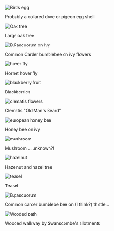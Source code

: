 
![Birds egg](https://github.com/ruthmoog/nature-walk/assets/33294286/0cfbeae1-d5d4-454f-9a12-fcbb649c68d6)
<figcaption>Probably a collared dove or pigeon egg shell</figcaption>


![Oak tree](https://github.com/ruthmoog/nature-walk/assets/33294286/f3e26dca-a1cc-4f6a-8b7c-cd645654c6af)
<figcaption>Large oak tree</figcaption>


![B.Pascuorum on Ivy](https://github.com/ruthmoog/nature-walk/assets/33294286/7bb4cac3-ae29-4ecb-86b6-345b60db4f31)
<figcaption>Common Carder bumblebee on ivy flowers</figcaption>


![hover fly](https://github.com/ruthmoog/nature-walk/assets/33294286/8a9d20ef-2ecb-489d-9a17-8147008b7a0e)
<figcaption>Hornet hover fly</figcaption>


![blackberry fruit](https://github.com/ruthmoog/nature-walk/assets/33294286/e80a9af6-68d6-4ac0-8167-e10508d4a330)
<figcaption>Blackberries</figcaption>


![clematis flowers](https://github.com/ruthmoog/nature-walk/assets/33294286/789fb582-eb76-4482-aab9-f2901352b4bf)
<figcaption>Clematis "Old Man's Beard"</figcaption>


![european honey bee](https://github.com/ruthmoog/nature-walk/assets/33294286/857daf62-7f10-4485-a019-f8df0e54bd67)
<figcaption>Honey bee on ivy</figcaption>


![mushroom](https://github.com/ruthmoog/nature-walk/assets/33294286/f9cdbba4-b62b-4477-8cf7-a64a3725bc87)
<figcaption>Mushroom ... unknown?!</figcaption>


![hazelnut](https://github.com/ruthmoog/nature-walk/assets/33294286/f0a51ad7-e9cb-4a48-9556-60f873be064b)
<figcaption>Hazelnut and hazel tree</figcaption>


![teasel](https://github.com/ruthmoog/nature-walk/assets/33294286/fde957e4-2a6b-4442-bfb0-b13d188799b0)
<figcaption>Teasel</figcaption>


![B.pascuorum](https://github.com/ruthmoog/nature-walk/assets/33294286/5bc376d3-6bc7-472a-8054-25226940b3ed)
<figcaption>Common carder bumblebe bee on (I think?) thistle...</figcaption>


![Wooded path](https://github.com/ruthmoog/nature-walk/assets/33294286/25fe175c-73c8-4646-996d-eea34304ffa4)
<figcaption>Wooded walkway by Swanscombe's allotments</figcaption>
